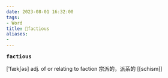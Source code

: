 ```yaml
---
date: 2023-08-01 16:32:00
tags: 
- Word
title: 📖factious
aliases: 
- 
---
```


<pre><strong>factious</strong></pre>

['fækʃəs]
adj. of or relating to faction 宗派的，派系的
[[schism]]
